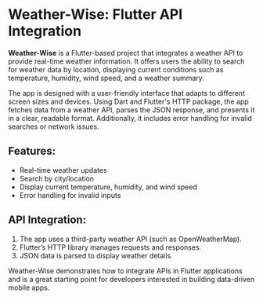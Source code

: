# Weather-Wise: Flutter API Integration

**Weather-Wise** is a Flutter-based project that integrates a weather API to provide real-time weather information. It offers users the ability to search for weather data by location, displaying current conditions such as temperature, humidity, wind speed, and a weather summary. 

The app is designed with a user-friendly interface that adapts to different screen sizes and devices. Using Dart and Flutter's HTTP package, the app fetches data from a weather API, parses the JSON response, and presents it in a clear, readable format. Additionally, it includes error handling for invalid searches or network issues.

## Features:
- Real-time weather updates
- Search by city/location
- Display current temperature, humidity, and wind speed
- Error handling for invalid inputs

## API Integration:
1. The app uses a third-party weather API (such as OpenWeatherMap).
2. Flutter’s HTTP library manages requests and responses.
3. JSON data is parsed to display weather details.

Weather-Wise demonstrates how to integrate APIs in Flutter applications and is a great starting point for developers interested in building data-driven mobile apps.
